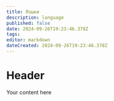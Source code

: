 ```yaml
---
title: Языки
description: language
published: false
date: 2024-09-26T19:23:46.378Z
tags: 
editor: markdown
dateCreated: 2024-09-26T19:23:46.378Z
---
```


# Header
Your content here